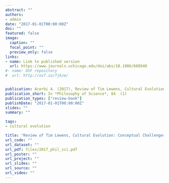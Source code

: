 ```yaml
---
abstract: ""
authors:
- admin
date: "2017-01-01T00:00:00Z"
doi: ""
featured: false
image:
  caption: ""
  focal_point: ""
  preview_only: false
links:
- name: Link to published version
  url: https://www.journals.uchicago.edu/doi/abs/10.1086/688940
#- name: OSF repository
#  url: http://osf.io/fjkze/


publication: Acerbi A. (2017), Review of Tim Lewens, Cultural Evolution&#58 Conceptual Challenges, *Philosophy of Science*, 84  (1)
publication_short: In *Philosophy of Science*, 84  (1)
publication_types: ["review-book"]
publishDate: "2017-01-01T00:00:00Z"
slides: ""
summary: ""

tags:
- cultural evolution

title: "Review of Tim Lewens, Cultural Evolution: Conceptual Challenges"
url_code: ""
url_dataset: ""
url_pdf: files/2017_phil_sci.pdf
url_poster: ""
url_project: ""
url_slides: ""
url_source: ""
url_video: ""
---
```


